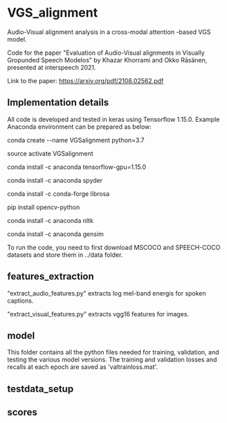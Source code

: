 # VGS_alignment

Audio-Visual alignment analysis in a cross-modal attention -based VGS model.

Code for the paper "Evaluation of Audio-Visual alignments in Visually Gropunded Speech Modelos" by Khazar Khorrami and Okko Räsänen, presented at interspeech 2021.

Link to the paper: https://arxiv.org/pdf/2108.02562.pdf

## Implementation details

All code is developed and tested in keras using Tensorflow 1.15.0. Example Anaconda environment can be prepared as below:

conda create --name VGSalignment python=3.7

source activate VGSalignment

conda install -c anaconda tensorflow-gpu=1.15.0

conda install -c anaconda spyder

conda install -c conda-forge librosa

pip install opencv-python

conda install -c anaconda nltk

conda install -c anaconda gensim

To run the code, you need to first download MSCOCO and SPEECH-COCO datasets and store them in ../data folder.


## features_extraction

"extract_audio_features.py" extracts log mel-band energis for spoken captions.

"extract_visual_features.py" extracts vgg16 features for images.

## model

This folder contains all the python files needed for training, validation, and testing the various model versions.
The training and validation losses and recalls at each epoch are saved as 'valtrainloss.mat'.

## testdata_setup

## scores
